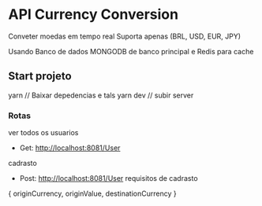 # API Currency Conversion

Conveter moedas em tempo real
Suporta apenas (BRL, USD, EUR, JPY)

Usando Banco de dados MONGODB de banco principal e Redis para cache

## Start projeto

 yarn // Baixar depedencias e tals
 yarn dev // subir server
 
 ### Rotas
 
 ver todos os usuarios
- Get: <http://localhost:8081/User>

cadrasto
- Post: <http://localhost:8081/User>
requisitos de cadrasto

{ originCurrency, originValue, destinationCurrency }
